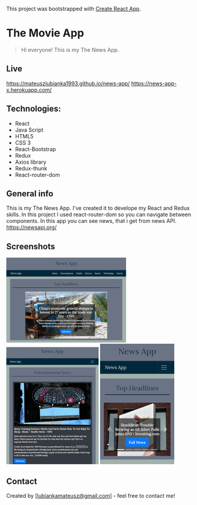 This project was bootstrapped with [Create React App](https://github.com/facebook/create-react-app).

# The Movie App
> Hi everyone! This is my The News App. 

## Live
https://mateuszlubianka1993.github.io/news-app/
https://news-app-x.herokuapp.com/

## Technologies:
* React
* Java Script
* HTML5
* CSS 3
* React-Bootstrap
* Redux
* Axios library
* Redux-thunk
* React-router-dom

## General info
This is my The News App. I've created it to develope my React and Redux skills. 
In this project I used react-router-dom so you can navigate between components. 
In this app you can see news, that i get from news API.  
https://newsapi.org/

## Screenshots
![screenshot - 1](./readme-img/desktop.jpg)
![screenshot - 2](./readme-img/tablet.jpg)
![screenshot - 3](./readme-img/mobile.jpg)

## Contact
Created by [lubiankamateusz@gmail.com] - feel free to contact me!